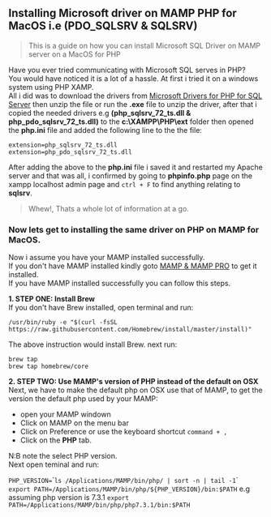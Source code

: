 ## Installing Microsoft driver on MAMP PHP for MacOS i.e (PDO_SQLSRV & SQLSRV)  

> This is a guide on how you can install Microsoft SQL Driver on MAMP server on a MacOS for PHP


Have you ever tried communicating with Microsoft SQL serves in PHP?  
You would have noticed it is a lot of a hassle. At first i tried it on a windows system using PHP XAMP.  
All i did was to download the drivers from [Microsoft Drivers for PHP for SQL Server](https://www.microsoft.com/en-us/download/details.aspx?id=57916) then unzip the file or run the **.exe** file to unzip the driver, after that i copied the needed drivers e.g **(php_sqlsrv_72_ts.dll & php_pdo_sqlsrv_72_ts.dll)** to the **c:\XAMPP\PHP\ext** folder then opened the **php.ini** file and added the following line to the the file:  

`extension=php_sqlsrv_72_ts.dll`  
`extension=php_pdo_sqlsrv_72_ts.dll`  

After adding the above to the **php.ini** file i saved it and restarted my Apache server and that was all, i confirmed by going to **phpinfo.php** page on the xampp localhost admin page and <code>ctrl + F</code> to find anything relating to **sqlsrv**.  


> Whew!, Thats a whole lot of information at a go.  


### Now lets get to installing the same driver on PHP on MAMP for MacOS.  


Now i assume you have your MAMP installed successfully.  
If you don't have MAMP installed kindly goto [MAMP & MAMP PRO](https://www.mamp.info/en/downloads/) to get it installed.  
If you have MAMP installed successfully you can follow this steps.  

**1. STEP ONE: Install Brew**  
If you don't have Brew installed, open terminal and run:  

`/usr/bin/ruby -e "$(curl -fsSL https://raw.githubusercontent.com/Homebrew/install/master/install)"`  

The above instruction would install Brew. next run:  

`brew tap`  
`brew tap homebrew/core`

**2. STEP TWO: Use MAMP's version of PHP instead of the default on OSX**  
Next, we have to make the default php on OSX use that of MAMP, to get the version the default php used by your MAMP:  
- open your MAMP windown  
- Click on MAMP on the menu bar  
- Click on Preference or use the keyboard shortcut `command + ,`
- Click on the **PHP** tab.

N:B note the select PHP version.  
Next open teminal and run:

 `PHP_VERSION=`&#96;`ls /Applications/MAMP/bin/php/ | sort -n | tail -1`&#96;  
 `export PATH=/Applications/MAMP/bin/php/${PHP_VERSION}/bin:$PATH` e.g assuming php version is 7.3.1 `export PATH=/Applications/MAMP/bin/php/php7.3.1/bin:$PATH`  





